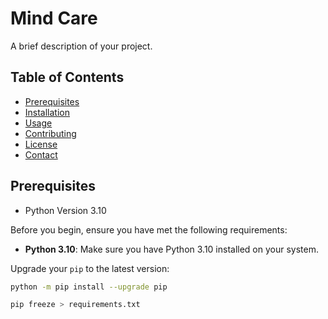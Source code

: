 # Mind Care

A brief description of your project.

## Table of Contents

- [Prerequisites](#prerequisites)
- [Installation](#installation)
- [Usage](#usage)
- [Contributing](#contributing)
- [License](#license)
- [Contact](#contact)

## Prerequisites

- Python Version 3.10

Before you begin, ensure you have met the following requirements:

- **Python 3.10**: Make sure you have Python 3.10 installed on your system.

Upgrade your `pip` to the latest version:
```bash
python -m pip install --upgrade pip

pip freeze > requirements.txt
